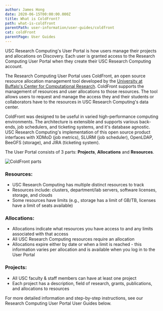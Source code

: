 ```yaml
---
author: James Hong
date: 2020-06-15T00:00:00.000Z
title: What is ColdFront?
path: what-is-coldfront
parentPath: user-information/user-guides/coldfront
cat: coldFront
parentPage: User Guides
---
```


USC Research Computing's User Portal is how users manage their projects and allocations on Discovery. Each user is granted access to the Research Computing User Portal when they create their USC Research Computing account.

The Research Computing User Portal uses ColdFront, an open source resource allocation management tool developed by the [University at Buffalo's Center for Computational Research](http://www.buffalo.edu/ccr.html). ColdFront supports the management of resources and user allocations to those resources.  The tool allows users to request and manage the access they and their students or collaborators have to the resources in USC Research Computing's data center.  

ColdFront was designed to be useful in varied high-performance computing environments.  The architecture is extensible and supports various back-ends, job schedulers, and ticketing systems, and it's database agnostic.  USC Research Computing's implementation of this open source product interfaces with XDMoD (job metrics), SLURM (job scheduler), OpenLDAP, BeeGFS (storage), and JIRA (ticketing system).

The User Portal consists of 3 parts: **Projects**, **Allocations** and **Resources**.

![ColdFront parts](/images/coldfront_overview.png)

### Resources:
- USC Research Computing has multiple distinct resources to track
- Resources include: clusters, department/lab servers, software licenses, storage, and clouds
- Some resources have limits (e.g., storage has a limit of GB/TB, licenses have a limit of seats available)  


### Allocations:
- Allocations indicate what resources you have access to and any limits associated with that access
- All USC Research Computing resources require an allocation
- Allocations expire either by date or when a limit is reached - this information varies per allocation and is available when you log in to the User Portal  


### Projects:
- All USC faculty & staff members can have at least one project
- Each project has a description, field of research, grants, publications, and allocations to resources
&nbsp;  

For more detailed information and step-by-step instructions, see our Research Computing User Portal User Guides below.

<!--
Log in to the Research Computing User Portal through Shibboleth using your USC username and password:

[Log in to User Portal](https://hpcaccount.usc.edu/)  

**NOTE:  You must be on a USC network (either on campus or connected to the [USC VPN](https://itservices.usc.edu/vpn/)) to access the User Portal.  Additionally, you must be a current USC student, faculty, or staff to log in.**
&nbsp;  
&nbsp;  
Additional information about the parts of your project record can be found here:
* [Create a New Project](create-a-new-project)  
* [Requesting New Allocations](request-new-allocation)
* [Adding Users to your Project and/or Allocation](adding-users-to-project-or-allocation)
* [Removing Users from your Project and/or Allocation](removing-users-from-project-or-allocation)
* [Annual Project Review](yearly-project-renewal)
* [Renewing Allocations to Resources](renew-allocation)
-->

